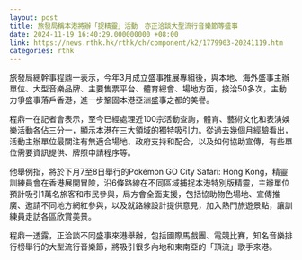 ```yaml
---
layout: post
title: 旅發局稱本港將辦「捉精靈」活動　亦正洽談大型流行音樂節等盛事
date: 2024-11-19 16:40:29.000000000 +08:00
link: https://news.rthk.hk/rthk/ch/component/k2/1779903-20241119.htm
categories: rthk
---
```


旅發局總幹事程鼎一表示，今年3月成立盛事推展專組後，與本地、海外盛事主辦單位、大型音樂品牌、主要售票平台、體育總會、場地方面，接洽50多次，主動力爭盛事落戶香港，進一步鞏固本港亞洲盛事之都的美譽。

程鼎一在記者會表示，至今已經處理近100宗活動查詢，體育、藝術文化和表演娛樂活動各佔三分一，顯示本港在三大領域的獨特吸引力。從過去幾個月經驗看出，活動主辦單位最關注有無適合場地、政府支持和配合，以及如何協助宣傳，有些單位需要資訊提供、牌照申請程序等。

他舉例指，將於下月7至8日舉行的Pokémon GO City Safari: Hong Kong，精靈訓練員會在香港展開冒險，沿6條路線在不同區域捕捉本港特別版精靈，主辦單位預計吸引1萬名旅客和市民參與，局方會全面支援，包括協助物色場地、宣傳推廣、邀請不同地方網紅參與，以及就路線設計提供意見，加入熱門旅遊景點，讓訓練員走訪各區欣賞美景。

程鼎一透露，正洽談不同盛事來港舉辦，包括國際馬戲團、電競比賽，知名音樂排行榜舉行的大型流行音樂節，將吸引很多內地和東南亞的「頂流」歌手來港。

